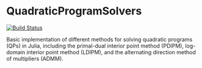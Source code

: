 # QuadraticProgramSolvers

[![Build Status](https://github.com/johnzhang3/QuadraticProgramSolvers.jl/actions/workflows/CI.yml/badge.svg?branch=main)](https://github.com/johnzhang3/QuadraticProgramSolvers.jl/actions/workflows/CI.yml?query=branch%3Amain)

Basic implementation of different methods for solving quadratic programs (QPs) in Julia, including the primal-dual interior point method (PDIPM), log-domain interior point method (LDIPM), and the alternating direction method of multipliers (ADMM).
